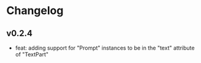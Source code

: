 # Changelog

## v0.2.4

- feat: adding support for "Prompt" instances to be in the "text" attribute of "TextPart"
